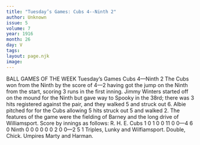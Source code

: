 ```yaml
---
title: "Tuesday’s Games: Cubs 4--Ninth 2"
author: Unknown
issue: 5
volume: 7
year: 1916
month: 26
day: V
tags:
layout: page.njk
image:
---
```

BALL GAMES OF THE WEEK    Tuesday’s Games    Cubs 4—Ninth 2       The Cubs won from the Ninth by the score of 4—2 having got the jump on the Ninth from the start, scoring 3 runs in the first inning.       Jimmy Winters started off on the mound for the Ninth but gave way to Spooky in the 38rd; there was 3 hits registered against the pair, and they walked 5 and struck out 6.       Albie pitched for for the Cubs allowing 5 hits struck out 5 and walked 2.       The features of the game were the fielding of Barney and the long drive of Williamsport.       Score by innings as follows: R. H. E. Cubs 1 0 1 0 0 11 0 0—4 6 0 Ninth 0 0 0 0 0 0 2 0 0—2 5 1      Triples, Lunky and Wilfiamsport.       Double, Chick.       Umpires Marty and Harman.    




